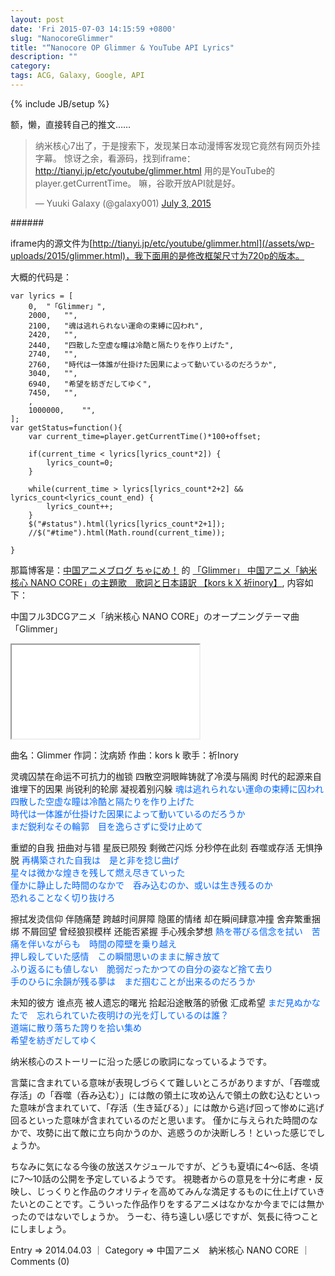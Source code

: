 ```yaml
---
layout: post
date: 'Fri 2015-07-03 14:15:59 +0800'
slug: "NanocoreGlimmer"
title: "“Nanocore OP Glimmer & YouTube API Lyrics"
description: ""
category: 
tags: ACG, Galaxy, Google, API
---
```

{% include JB/setup %}

额，懒，直接转自己的推文……

<blockquote class="twitter-tweet" lang="en"><p lang="zh" dir="ltr">纳米核心7出了，于是搜索下，发现某日本动漫博客发现它竟然有网页外挂字幕。&#10;惊讶之余，看源码，找到iframe：<a href="/assets/wp-uploads/2015/glimmer.html">http://tianyi.jp/etc/youtube/glimmer.html</a>&#10;用的是YouTube的player.getCurrentTime。&#10;&#10;嘛，谷歌开放API就是好。</p>&mdash; Yuuki Galaxy (@galaxy001) <a href="https://twitter.com/galaxy001/status/616842656727986176">July 3, 2015</a></blockquote>
###### <script async src="//platform.twitter.com/widgets.js" charset="utf-8"></script>

iframe内的源文件为[http://tianyi.jp/etc/youtube/glimmer.html](/assets/wp-uploads/2015/glimmer.html)，我下面用的是修改框架尺寸为720p的版本。

大概的代码是：

	var lyrics = [
		0,	"「Glimmer」", 
		2000,	"",
		2100,	"魂は逃れられない運命の束縛に囚われ",
		2420,	"",
		2440,	"四散した空虚な瞳は冷酷と隔たりを作り上げた",
		2740,	"",
		2760,	"時代は一体誰が仕掛けた因果によって動いているのだろうか",
		3040,	"",
		6940,	"希望を紡ぎだしてゆく",
		7450,	"",
		,
		1000000,	"",
	];
    var getStatus=function(){
		var current_time=player.getCurrentTime()*100+offset;

		if(current_time < lyrics[lyrics_count*2]) {
			lyrics_count=0;
		}

		while(current_time > lyrics[lyrics_count*2+2] && lyrics_count<lyrics_count_end) {
			lyrics_count++;
		}
		$("#status").html(lyrics[lyrics_count*2+1]);
		//$("#time").html(Math.round(current_time));

    }


那篇博客是：[中国アニメブログ ちゃにめ！](http://chinanime.blog.fc2.com/) 的 [「Glimmer」 中国アニメ「納米核心 NANO CORE」の主題歌　歌詞と日本語訳 【kors k X 祈inory】](http://chinanime.blog.fc2.com/blog-entry-558.html), 内容如下：

中国フル3DCGアニメ「纳米核心 NANO CORE」のオープニングテーマ曲「Glimmer」 

<iframe src="/assets/wp-uploads/2015/glimmer720.html"> </iframe>


曲名：Glimmer
作詞：沈病娇
作曲：kors k
歌手：祈Inory


灵魂囚禁在命运不可抗力的枷锁
四散空洞眼眸铸就了冷漠与隔阂
时代的起源来自谁埋下的因果
尚锐利的轮廓 凝视着别闪躲
<font color="#0066FF">魂は逃れられない運命の束縛に囚われ<br>
四散した空虚な瞳は冷酷と隔たりを作り上げた<br>
時代は一体誰が仕掛けた因果によって動いているのだろうか<br>
まだ鋭利なその輪郭　目を逸らさずに受け止めて</font>

重塑的自我 扭曲对与错
星辰已陨殁 剩微芒闪烁
分秒停在此刻 吞噬或存活
无惧挣脱
<font color="#0066FF">再構築された自我は　是と非を捻じ曲げ<br>
星々は微かな煌きを残して燃え尽きていった<br>
僅かに静止した時間のなかで　呑み込むのか、或いは生き残るのか<br>
恐れることなく切り抜けろ</font>

擦拭发烫信仰 伴随痛楚 跨越时间屏障
隐匿的情绪 却在瞬间肆意冲撞
舍弃繁重捆绑 不屑回望 曾经狼狈模样
还能否紧握 手心残余梦想
<font color="#0066FF">熱を帯びる信念を拭い　苦痛を伴いながらも　時間の障壁を乗り越え<br>
押し殺していた感情　この瞬間思いのままに解き放て<br>
ふり返るにも値しない　脆弱だったかつての自分の姿など捨て去り<br>
手のひらに余韻が残る夢は　まだ掴むことが出来るのだろうか</font>

未知的彼方 谁点亮 被人遗忘的曙光
拾起沿途散落的骄傲
汇成希望
<font color="#0066FF">まだ見ぬかなたで　忘れられていた夜明けの光を灯しているのは誰？<br>
道端に散り落ちた誇りを拾い集め<br>
希望を紡ぎだしてゆく</font>





纳米核心のストーリーに沿った感じの歌詞になっているようです。

言葉に含まれている意味が表現しづらくて難しいところがありますが、「吞噬或存活」の「吞噬（呑み込む）」には敵の領土に攻め込んで領土の飲む込むといった意味が含まれていて、「存活（生き延びる）」には敵から逃げ回って惨めに逃げ回るといった意味が含まれているのだと思います。
僅かに与えられた時間のなかで、攻勢に出て敵に立ち向かうのか、逃惑うのか決断しろ！といった感じでしょうか。


ちなみに気になる今後の放送スケジュールですが、どうも夏頃に4～6話、冬頃に7～10話の公開を予定しているようです。
視聴者からの意見を十分に考慮・反映し、じっくりと作品のクオリティを高めてみんな満足するものに仕上げていきたいとのことです。こういった作品作りをするアニメはなかなか今までには無かったのではないでしょうか。
うーむ、待ち遠しい感じですが、気長に待つことにしましょう。

Entry ⇒ 2014.04.03 ｜ Category ⇒ 中国アニメ　納米核心 NANO CORE ｜ Comments (0)
